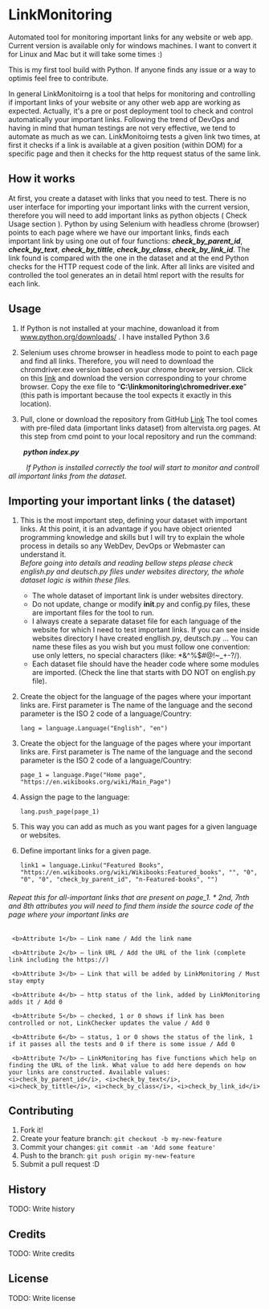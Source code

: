 # LinkMonitoring

Automated tool for monitoring important links for any website or web app.
Current version is available only for windows machines. I want to convert it for Linux and Mac but it will take some times :) 

This is my first tool build with Python. If anyone finds any issue or a way to optimis feel free to contribute. 

In general LinkMonitoirng is a tool that helps for monitoring and controlling if important links of your website or any other 
web app  are working as expected. Actually, it's a pre or post deployment tool to check and control automatically your important links. Following the trend of DevOps and having in mind that human testings are not very effective, we tend to automate as much as we can. LinkMonitoirng tests a given link two times, at first it checks if a link is available at a given position (within DOM) for a specific page and then it checks for the http request status of the same link. 

## How it works

At first, you create a dataset with links that you need to test. There is no user interface for importing your important links with the current version, therefore you will need to add important links as python objects ( Check Usage section ). Python by using Selenium with headless chrome (browser) points to each page where we have our important links, finds each important link by using one out of four functions: <i><b>check_by_parent_id</b></i>, <i><b>check_by_text</b></i>, <i><b>check_by_tittle</b></i>, <i><b>check_by_class</b></i>, <i><b>check_by_link_id</b></i>. The link found is compared with the one in the dataset and at the end Python checks for the HTTP request code of the link. After all links are visited and controlled the tool  generates an in detail html report with the results for each link.

## Usage

1. If Python is not installed at your machine, dowanload it from <a href="https://www.python.org/downloads/">www.python.org/downloads/</a> . I have installed Python 3.6

2. Selenium uses chrome browser in headless mode to point to each page and find all links. Therefore, you will need to download the chromdriver.exe version based on your chrome browser version. Click on this <a href="https://chromedriver.chromium.org/" target="_blank">link</a> and download the version corresponding to your chrome browser. Copy the exe file to “<b>C:\linkmonitoring\chromedriver.exe</b>” (this path is important because the tool expects it exactly in this location).

3. Pull, clone or download the repository from GitHub <a href="https://github.com/Axheladini/Link-Monitoring" target="_blank">Link</a> The tool comes with pre-filed data (important links dataset) from altervista.org pages.
At this step from cmd point to your local repository and run the command:
<p></p> 
<b><i>&nbsp;&nbsp;&nbsp;&nbsp;&nbsp;&nbsp;&nbsp;&nbsp;&nbsp;python index.py</i></b> 
<br>
<p></p>
&nbsp;&nbsp;&nbsp;&nbsp;&nbsp;&nbsp;&nbsp;&nbsp;&nbsp;<i>If Python is installed correctly the tool will start to monitor and controll all important links from the dataset.</i> 


## Importing your important links ( the dataset)

1. This is the most important step, defining your dataset with important links. At this point, it is an advantage if you have object oriented programming knowledge and skills but I will try to explain the whole process in details so any WebDev, DevOps or Webmaster can understand it. 
<i><br>Before going into details and reading bellow steps please check english.py and deutsch.py files under websites directory, the whole dataset logic is within these files.</i> 

    * The whole dataset of important link is under websites directory.
    * Do not update, change or modify __init__.py and config.py files, these are important files for the tool to run.
    * I always create a separate dataset file for each language of the website for which I need to test important links. If you can see inside websites directory I have created engllish.py, deutsch.py … You can name these files as you wish but you must follow one convention: use only letters, no special characters (like: *&^%$#@!~_+-?/).
    * Each dataset file should have the header code where some modules are imported. (Check the line that starts with DO NOT on english.py file).

2. Create the object for the language of the pages where your important links are. First parameter is The name of the language and the second parameter is the ISO 2 code of a language/Country: 

    `lang = language.Language("English", "en")`


3. Create the object for the language of the pages where your important links are. First parameter is The name of the language and the second parameter is the ISO 2 code of a language/Country: 

    `page_1 = language.Page("Home page", "https://en.wikibooks.org/wiki/Main_Page")`

4. Assign the page to the language:

    `lang.push_page(page_1)`

5. This way you can add as much as you want pages for a given language or websites.
6. Define important links for a given page.

    `link1 = language.Linku("Featured Books", "https://en.wikibooks.org/wiki/Wikibooks:Featured_books", "", "0", "0", "0", "check_by_parent_id", "n-Featured-books", "")`

###### Repeat this for all-important links that are present on page_1.  * 2nd, 7nth and 8th attributes you will need to find them inside the source code of the page where your important links are

     <b>Attribute 1</b> – Link name / Add the link name

     <b>Attribute 2</b> – link URL / Add the URL of the link (complete link including the https://)

     <b>Attribute 3</b> – Link that will be added by LinkMonitoring / Must stay empty

     <b>Attribute 4</b> – http status of the link, added by LinkMonitoring adds it / Add 0

     <b>Attribute 5</b> – checked, 1 or 0 shows if link has been controlled or not, LinkChecker updates the value / Add 0

     <b>Attribute 6</b> – status, 1 or 0 shows the status of the link, 1 if it passes all the tests and 0 if there is some issue / Add 0

     <b>Attribute 7</b> – LinkMonitoring has five functions which help on finding the URL of the link. What value to add here depends on how your links are constructed. Available values: <i>check_by_parent_id</i>, <i>check_by_text</i>, <i>check_by_tittle</i>, <i>check_by_class</i>, <i>check_by_link_id</i>



## Contributing

1. Fork it!
2. Create your feature branch: `git checkout -b my-new-feature`
3. Commit your changes: `git commit -am 'Add some feature'`
4. Push to the branch: `git push origin my-new-feature`
5. Submit a pull request :D

## History

TODO: Write history

## Credits

TODO: Write credits

## License

TODO: Write license